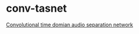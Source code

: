 # conv-tasnet
[Convolutional time domian audio separation network](https://arxiv.org/abs/1809.07454)
